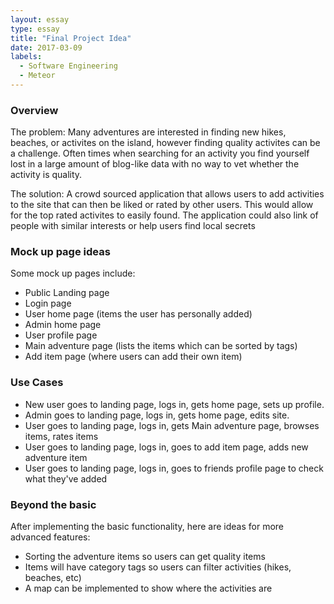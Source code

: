 ```yaml
---
layout: essay
type: essay
title: "Final Project Idea"
date: 2017-03-09
labels:
  - Software Engineering
  - Meteor
---
```


### Overview
The problem: Many adventures are interested in finding new hikes, beaches, or activites on the island, however finding quality activites can be a challenge. Often times when searching for an activity you find yourself lost in a large amount of blog-like data with no way to vet whether the activity is quality. 

The solution: A crowd sourced application that allows users to add activities to the site that can then be liked or rated by other users. This would allow for the top rated activites to easily found. The application could also link of people with similar interests or help users find local secrets

### Mock up page ideas
Some mock up pages include:
* Public Landing page
* Login page
* User home page (items the user has personally added)
* Admin home page
* User profile page
* Main adventure page (lists the items which can be sorted by tags)
* Add item page (where users can add their own item)

### Use Cases
* New user goes to landing page, logs in, gets home page, sets up profile.
* Admin goes to landing page, logs in, gets home page, edits site.
* User goes to landing page, logs in, gets Main adventure page, browses items, rates items
* User goes to landing page, logs in, goes to add item page, adds new adventure item
* User goes to landing page, logs in, goes to friends profile page to check what they've added

### Beyond the basic

After implementing the basic functionality, here are ideas for more advanced features:

* Sorting the adventure items so users can get quality items
* Items will have category tags so users can filter activities (hikes, beaches, etc)
* A map can be implemented to show where the activities are